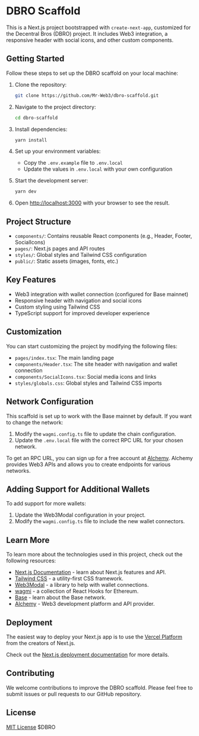 # DBRO Scaffold

This is a Next.js project bootstrapped with `create-next-app`, customized for the Decentral Bros (DBRO) project. It includes Web3 integration, a responsive header with social icons, and other custom components.

## Getting Started

Follow these steps to set up the DBRO scaffold on your local machine:

1. Clone the repository:
   ```bash
   git clone https://github.com/Mr-Web3/dbro-scaffold.git
   ```

2. Navigate to the project directory:
   ```bash
   cd dbro-scaffold
   ```

3. Install dependencies:
   ```bash
   yarn install
   ```

4. Set up your environment variables:
   - Copy the `.env.example` file to `.env.local`
   - Update the values in `.env.local` with your own configuration

5. Start the development server:
   ```bash
   yarn dev
   ```

6. Open [http://localhost:3000](http://localhost:3000) with your browser to see the result.

## Project Structure

- `components/`: Contains reusable React components (e.g., Header, Footer, SocialIcons)
- `pages/`: Next.js pages and API routes
- `styles/`: Global styles and Tailwind CSS configuration
- `public/`: Static assets (images, fonts, etc.)

## Key Features

- Web3 integration with wallet connection (configured for Base mainnet)
- Responsive header with navigation and social icons
- Custom styling using Tailwind CSS
- TypeScript support for improved developer experience

## Customization

You can start customizing the project by modifying the following files:

- `pages/index.tsx`: The main landing page
- `components/Header.tsx`: The site header with navigation and wallet connection
- `components/SocialIcons.tsx`: Social media icons and links
- `styles/globals.css`: Global styles and Tailwind CSS imports

## Network Configuration

This scaffold is set up to work with the Base mainnet by default. If you want to change the network:

1. Modify the `wagmi.config.ts` file to update the chain configuration.
2. Update the `.env.local` file with the correct RPC URL for your chosen network.

To get an RPC URL, you can sign up for a free account at [Alchemy](https://www.alchemy.com/). Alchemy provides Web3 APIs and allows you to create endpoints for various networks.

## Adding Support for Additional Wallets

To add support for more wallets:

1. Update the Web3Modal configuration in your project.
2. Modify the `wagmi.config.ts` file to include the new wallet connectors.

## Learn More

To learn more about the technologies used in this project, check out the following resources:

- [Next.js Documentation](https://nextjs.org/docs) - learn about Next.js features and API.
- [Tailwind CSS](https://tailwindcss.com/docs) - a utility-first CSS framework.
- [Web3Modal](https://web3modal.com/) - a library to help with wallet connections.
- [wagmi](https://wagmi.sh/) - a collection of React Hooks for Ethereum.
- [Base](https://base.org/) - learn about the Base network.
- [Alchemy](https://www.alchemy.com/) - Web3 development platform and API provider.

## Deployment

The easiest way to deploy your Next.js app is to use the [Vercel Platform](https://vercel.com/new?utm_medium=default-template&filter=next.js&utm_source=create-next-app&utm_campaign=create-next-app-readme) from the creators of Next.js.

Check out the [Next.js deployment documentation](https://nextjs.org/docs/deployment) for more details.

## Contributing

We welcome contributions to improve the DBRO scaffold. Please feel free to submit issues or pull requests to our GitHub repository.

## License

[MIT License](LICENSE) $DBRO
